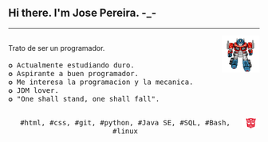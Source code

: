 ## Hi there. I'm Jose Pereira. -_-

---

<p>
  <img src="https://github.com/kenjin6576/kenjin6576/blob/main/optimus.gif?raw=true" align="right" width="15%"/>
  <br>Trato de ser un programador.
  <samp>
    <br>
    <br>✪	 Actualmente estudiando duro.
    <br>✪	 Aspirante a buen programador. 
    <br>✪	 Me interesa la programacion y la mecanica.
    <br>✪	 JDM lover.
    <br>✪	 "One shall stand, one shall fall".
  </samp>
  <br>
  <br>
</p>

<p>
   <img src="https://github.com/kenjin6576/kenjin6576/blob/main/atuobot.png?raw=true" align="right" width="7%"/>
</p>

<p align="center">
  <samp>
    #html, #css, #git, #python, #Java SE, #SQL, #Bash, #linux 
  </samp>
</p>

